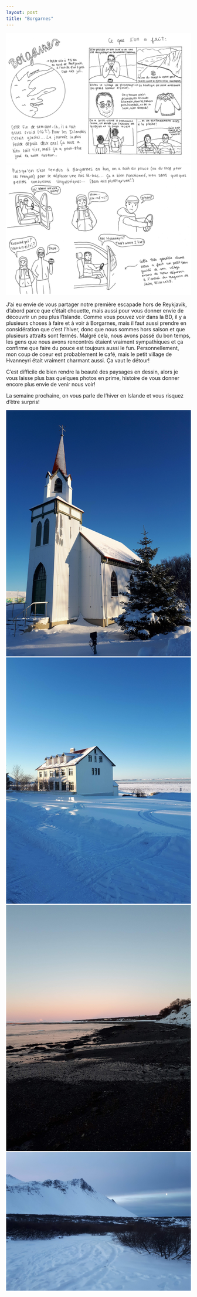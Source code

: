 ```yaml
---
layout: post
title: "Borgarnes"
---
```


![borgarnes 1](/images/2019-02-15/borgarnes1.jpg)
![borgarnes 2](/images/2019-02-15/borgarnes2.jpg)

J’ai eu envie de vous partager notre première escapade hors de Reykjavik, d’abord parce que c’était chouette, mais aussi pour vous donner envie de découvrir un peu plus l’Islande. Comme vous pouvez voir dans la BD, il y a plusieurs choses à faire et à voir à Borgarnes, mais il faut aussi prendre en considération que c’est l’hiver, donc que nous sommes hors saison et que plusieurs attraits sont fermés. Malgré cela, nous avons passé du bon temps, les gens que nous avons rencontrés étaient vraiment sympathiques et ça confirme que faire du pouce est toujours aussi le fun. Personnellement, mon coup de coeur est probablement le café, mais le petit village de Hvanneyri était vraiment charmant aussi. Ça vaut le détour!

C’est difficile de bien rendre la beauté des paysages en dessin, alors je vous laisse plus bas quelques photos en prime, histoire de vous donner encore plus envie de venir nous voir!

La semaine prochaine, on vous parle de l’hiver en Islande et vous risquez d’être surpris!

![photo 1](/images/2019-02-15/20190126_133322.jpg)
![photo 2](/images/2019-02-15/20190126_133336.jpg)
![photo 3](/images/2019-02-15/20190126_164341.jpg)
![photo 4](/images/2019-02-15/20190127_100847.jpg)
